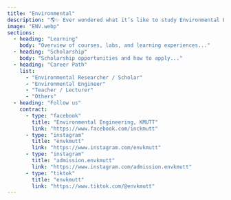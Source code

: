 ```yaml
---
title: "Environmental"
description: "🌎✨ Ever wondered what it’s like to study Environmental Engineering and become a cool, eco-loving engineer? 😎\nThen don’t miss the KMUTT Engineering Open House 2025 at the Department of Environmental Engineering! 🚀\nWe’ve got exciting hands-on activities 👩‍🔬, fun and interactive workshops 🔧, and booths that will show you that “the environment” isn’t all doom and gloom 🌱 — it's exciting, impactful, and totally worth exploring.\nYou’ll also get to meet our seniors — real students, real stories — ready to share what it’s like to study and have fun in our department! 🍀\n📌 Spoiler alert: You’ll leave with knowledge, laughs, snacks, and maybe even a surprise or two 😉"
image: "ENV.webp"
sections:
  - heading: "Learning"
    body: "Overview of courses, labs, and learning experiences..."
  - heading: "Scholarship"
    body: "Scholarship opportunities and how to apply..."
  - heading: "Career Path"
    list:
      - "Environmental Researcher / Scholar"
      - "Environmental Engineer"
      - "Teacher / Lecturer"
      - "Others"
  - heading: "Follow us"
    contract:
      - type: "facebook"
        title: "Environmental Engineering, KMUTT"
        link: "https://www.facebook.com/inckmutt"
      - type: "instagram"
        title: "envkmutt"
        link: "https://www.instagram.com/envkmutt"
      - type: "instagram"
        title: "admission.envkmutt"
        link: "https://www.instagram.com/admission.envkmutt"
      - type: "tiktok"
        title: "envkmutt"
        link: "https://www.tiktok.com/@envkmutt"
---
```

